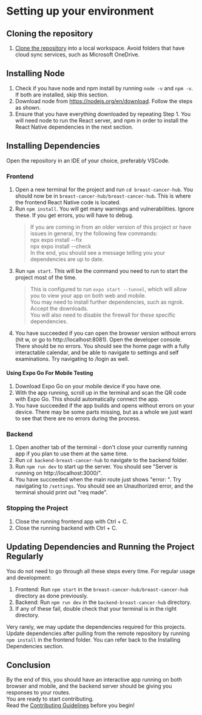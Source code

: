 # Setting up your environment

## Cloning the repository

1. [Clone the repository](https://github.com/git-guides/git-clone) into a local workspace. Avoid folders that have cloud sync services, such as Microsoft OneDrive.

## Installing Node

1. Check if you have node and npm install by running `node -v` and `npm -v`. If both are installed, skip this section.
2. Download node from https://nodejs.org/en/download. Follow the steps as shown.
3. Ensure that you have everything downloaded by repeating Step 1. You will need node to run the React server, and npm in order to install the React Native dependencies in the next section.

## Installing Dependencies

Open the repository in an IDE of your choice, preferably VSCode.

### Frontend

1. Open a new terminal for the project and run `cd breast-cancer-hub`. You should now be in `breast-cancer-hub/breast-cancer-hub`. This is where the frontend React Native code is located.
2. Run `npm install`. You will get many warnings and vulnerabilities. Ignore these. If you get errors, you will have to debug.
   > If you are coming in from an older version of this project or have issues in general, try the following few commands:\
   > npx expo install --fix\
   > npx expo install --check\
   > In the end, you should see a message telling you your dependencies are up to date.
3. Run `npm start`. This will be the command you need to run to start the project most of the time.
   > This is configured to run `expo start --tunnel`, which will allow you to view your app on both web and mobile.\
   > You may need to install further dependencies, such as ngrok. Accept the downloads.\
   > You will also need to disable the firewall for these specific dependencies.
4. You have succeeded if you can open the browser version without errors (hit w, or go to http://localhost:8081). Open the developer console. There should be no errors. You should see the home page with a fully interactable calendar, and be able to navigate to settings and self examinations. Try navigating to /login as well.

#### Using Expo Go For Mobile Testing

1. Download Expo Go on your mobile device if you have one.
2. With the app running, scroll up in the terminal and scan the QR code with Expo Go. This should automatically connect the app.
3. You have succeeded if the app builds and opens without errors on your device. There may be some parts missing, but as a whole we just want to see that there are no errors during the process.

### Backend

1. Open another tab of the terminal - don't close your currently running app if you plan to use them at the same time.
2. Run `cd backend-breast-cancer-hub` to navigate to the backend folder.
3. Run `npm run dev` to start up the server. You should see "Server is running on http://localhost:3000/".
4. You have succeeded when the main route just shows "error: ". Try navigating to `/settings`. You should see an Unauthorized error, and the terminal should print out "req made".

### Stopping the Project

1. Close the running frontend app with Ctrl + C.
2. Close the running backend with Ctrl + C.

## Updating Dependencies and Running the Project Regularly

You do not need to go through all these steps every time. For regular usage and development:

1. Frontend: Run `npm start` in the `breast-cancer-hub/breast-cancer-hub` directory as done previously.
2. Backend: Run `npm run dev` in the `backend-breast-cancer-hub` directory.
3. If any of these fail, double check that your terminal is in the right directory.

Very rarely, we may update the dependencies required for this projects.\
Update dependencies after pulling from the remote repository by running `npm install` in the frontend folder. You can refer back to the Installing Dependencies section.

## Conclusion

By the end of this, you should have an interactive app running on both browser and mobile, and the backend server should be giving you responses to your routes.\
You are ready to start contributing.\
Read the [Contributing Guidelines](contributing_guidelines.md) before you begin!
